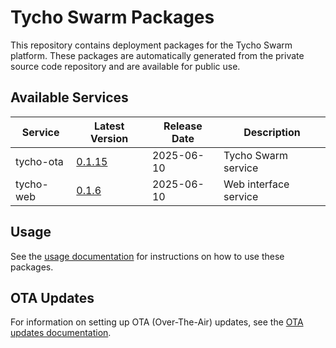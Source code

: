 # Tycho Swarm Packages

This repository contains deployment packages for the Tycho Swarm platform. These packages are automatically generated
from the private source code repository and are available for public use.

## Available Services

| Service | Latest Version | Release Date | Description |
|---------|---------------|--------------|-------------|
| tycho-ota | [0.1.15](services/tycho-ota/packages/tycho-ota-0.1.15.tar.gz) | 2025-06-10 | Tycho Swarm service |
| tycho-web | [0.1.6](services/tycho-web/packages/tycho-web-0.1.6.tar.gz) | 2025-06-10 | Web interface service |

## Usage

See the [usage documentation](docs/usage.md) for instructions on how to use these packages.

## OTA Updates

For information on setting up OTA (Over-The-Air) updates, see the [OTA updates documentation](docs/ota-updates.md).
